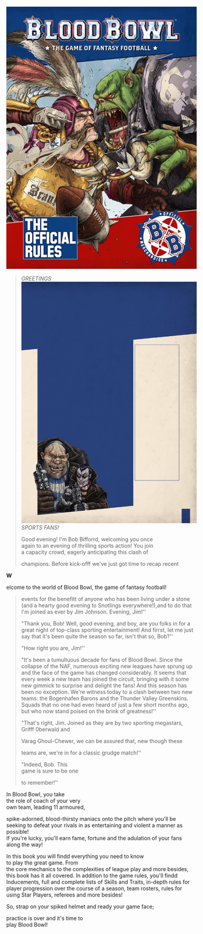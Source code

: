 ![](media/core_rules/image100.jpg)

> *GREETINGS*
> ![](media/core_rules/image101.jpg)*SPORTS FANS!*
>
> Good evening! I'm Bob Bifforrd, welcoming you once\
> again to an evening of thrilling sports action! You join\
> a capacity crowd, eagerly anticipating this clash of
>
> champions. Before kick-offf we've just got time to recap recent

**W**

elcome to the world of Blood Bowl, the game of fantasy football!

> events for the benefitt of anyone who has been living under a stone
> (and a hearty good evening to Snotlings everywhere!),and to do that
> I'm joined as ever by Jim Johnson. Evening, Jim!''
>
> "Thank you, Bob! Well, good evening, and boy, are you folks in for a
> great night of top-class sporting entertainment! And firrst, let me
> just say that it's been quite the season so far, isn't that so, Bob?''
>
> "How right you are, Jim!''
>
> "It's been a tumultuous decade for fans of Blood Bowl. Since the
> collapse of the NAF, numerous exciting new leagues have sprung up and
> the face of the game has changed considerably. It seems that every
> week a new team has joined the circuit, bringing with it some new
> gimmick to surprise and delight the fans! And this season has been no
> exception. We're witness today to a clash between two new teams: the
> Bogenhafen Barons and the Thunder Valley Greenskins. Squads that no
> one had even heard of just a few short months ago, but who now stand
> poised on the brink of greatness!''
>
> "That's right, Jim. Joined as they are by two sporting megastars,
> Grifff 0berwald and
>
> Varag Ghoul-Chewer, we can be assured that, new though these
>
> teams are, we're in for a classic grudge match!''
>
> "Indeed, Bob. This\
> game is sure to be one
>
> to remember!''

In Blood Bowl, you take\
the role of coach of your very\
own team, leading 11 armoured,

spike-adorned, blood-thirsty maniacs onto the pitch where you'll be
seeking to defeat your rivals in as entertaining and violent a manner as
possible!\
If you're lucky, you'll earn fame, fortune and the adulation of your
fans along the way!

In this book you will findd everything you need to know\
to play the great game. From\
the core mechanics to the complexities of league play and more besides,
this book has it all covered. In addition to the game rules, you'll
findd Inducements, full and complete lists of Skills and Traits,
in-depth rules for player progression over the course of a season, team
rosters, rules for using Star Players, referees and more besides!

So, strap on your spiked helmet and ready your game face;

practice is over and it's time to\
play Blood Bowl!
